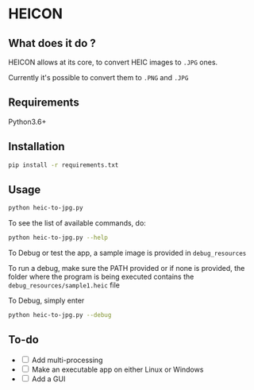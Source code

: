 # HEICON

## What does it do ?

HEICON allows at its core, to convert HEIC images to `.JPG` ones.

Currently it's possible to convert them to `.PNG` and `.JPG`

## Requirements

Python3.6+

## Installation

```bash
pip install -r requirements.txt
```

## Usage

```bash
python heic-to-jpg.py
```

To see the list of available commands, do: 
```bash
python heic-to-jpg.py --help
```

To Debug or test the app, a sample image is provided in `debug_resources`

To run a debug, make sure the PATH provided or if none is provided, the folder where the program is being executed contains the `debug_resources/sample1.heic` file


To Debug, simply enter
```bash
python heic-to-jpg.py --debug
```

## To-do
- <input type="checkbox"> Add multi-processing
- <input type="checkbox"> Make an executable app on either Linux or Windows
- <input type="checkbox"> Add a GUI

